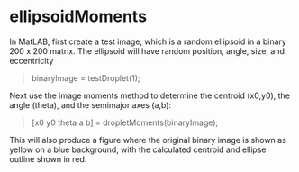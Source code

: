 # ellipsoidMoments

In MatLAB, first create a test image, which is a random ellipsoid in a binary 200 x 200 matrix.  The ellipsoid will have random position, angle, size, and eccentricity

> binaryImage = testDroplet(1);

Next use the image moments method to determine the centroid (x0,y0), the angle (theta), and the semimajor axes (a,b):

> [x0 y0 theta a b] = dropletMoments(binaryImage);

This will also produce a figure where the original binary image is shown as yellow on a blue background, with the calculated centroid and ellipse outline shown in red.
